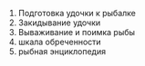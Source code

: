 1. Подготовка удочки к рыбалке 
2. Закидывание удочки 
3. Вываживание и поимка рыбы 
4. шкала обреченности
5. рыбная энциклопедия